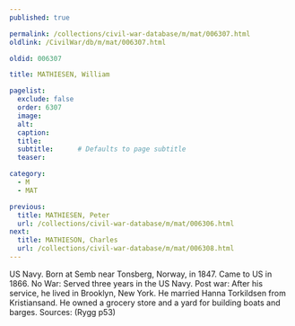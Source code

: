 ```yaml
---
published: true

permalink: /collections/civil-war-database/m/mat/006307.html
oldlink: /CivilWar/db/m/mat/006307.html

oldid: 006307

title: MATHIESEN, William

pagelist:
  exclude: false
  order: 6307
  image: 
  alt:
  caption:
  title:
  subtitle:      # Defaults to page subtitle
  teaser:

category: 
  - M 
  - MAT

previous:
  title: MATHIESEN, Peter
  url: /collections/civil-war-database/m/mat/006306.html  
next:
  title: MATHIESON, Charles
  url: /collections/civil-war-database/m/mat/006308.html   
---
```

US Navy. Born at Semb near Tonsberg, Norway, in 1847. Came to US in 1866. No War: Served three years in the US Navy. Post war: After his service, he lived in Brooklyn, New York. He married Hanna Torkildsen from Kristiansand. He owned a grocery store and a yard for building boats and barges. Sources: (Rygg p53)